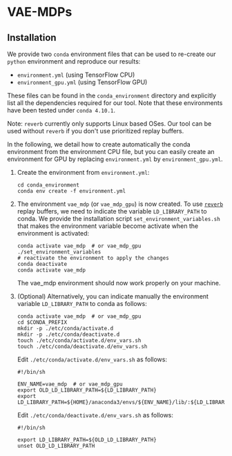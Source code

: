 # VAE-MDPs

## Installation
We provide two `conda` environment files that can be used to re-create our `python` 
environment and reproduce our results:
- `environment.yml` (using TensorFlow CPU)
- `environment_gpu.yml` (using TensorFlow GPU)

These files can be found in the `conda_environment` directory and explicitly list all the dependencies required
for our tool. 
Note that these environments have been tested under `conda 4.10.1`.

Note: `reverb` currently only supports Linux based OSes. Our tool can be used without `reverb` if you don't use
prioritized replay buffers.

In the following, we detail how to create automatically the conda environment from the environment CPU file,
but you can easily create an environment for GPU by replacing `environment.yml` by
`environment_gpu.yml`.
1. Create the environment from `environment.yml`:
   ```shell
   cd conda_environment
   conda env create -f environment.yml
   ```
2. The environment ``vae_mdp`` (or `vae_mdp_gpu`) is now created.
To use [`reverb`](https://github.com/deepmind/reverb) replay buffers, we need
   to indicate the variable `LD_LIBRARY_PATH` to conda.
   We provide the installation script `set_environment_variables.sh`
   that makes the environment variable become activate when the environment is activated:
   ````shell 
   conda activate vae_mdp  # or vae_mdp_gpu
   ./set_environment_variables
   # reactivate the environment to apply the changes
   conda deactivate
   conda activate vae_mdp
   ````
   The vae_mdp environment should now work properly on your machine.
3. (Optional) Alternatively, you can indicate manually the environment variable `LD_LIBRARY_PATH` to conda as follows:
   ```shell
   conda activate vae_mdp  # or vae_mdp_gpu
   cd $CONDA_PREFIX
   mkdir -p ./etc/conda/activate.d
   mkdir -p ./etc/conda/deactivate.d
   touch ./etc/conda/activate.d/env_vars.sh
   touch ./etc/conda/deactivate.d/env_vars.sh
   ```
   
   Edit `./etc/conda/activate.d/env_vars.sh` as follows:
   ```shell
   #!/bin/sh
   
   ENV_NAME=vae_mdp  # or vae_mdp_gpu
   export OLD_LD_LIBRARY_PATH=${LD_LIBRARY_PATH}
   export LD_LIBRARY_PATH=${HOME}/anaconda3/envs/${ENV_NAME}/lib/:${LD_LIBRARY_PATH}
   ```

   Edit `./etc/conda/deactivate.d/env_vars.sh` as follows:
   ```shell
   #!/bin/sh

   export LD_LIBRARY_PATH=${OLD_LD_LIBRARY_PATH}
   unset OLD_LD_LIBRARY_PATH
   ```